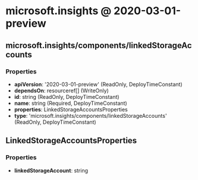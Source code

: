# microsoft.insights @ 2020-03-01-preview

## microsoft.insights/components/linkedStorageAccounts
### Properties
* **apiVersion**: '2020-03-01-preview' (ReadOnly, DeployTimeConstant)
* **dependsOn**: resourceref[] (WriteOnly)
* **id**: string (ReadOnly, DeployTimeConstant)
* **name**: string (Required, DeployTimeConstant)
* **properties**: LinkedStorageAccountsProperties
* **type**: 'microsoft.insights/components/linkedStorageAccounts' (ReadOnly, DeployTimeConstant)

## LinkedStorageAccountsProperties
### Properties
* **linkedStorageAccount**: string

